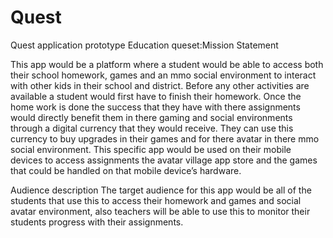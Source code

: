 # Quest
Quest application prototype
Education queset:Mission Statement

This app would be a platform where a student would be able to access both their school homework, games and an mmo social environment to interact with other kids in their school and district. Before any other activities are available a student would first have to finish their homework. Once the home work is done the success that they have with there assignments would directly benefit them in there gaming and social environments through a digital currency that they would receive.  They can use this currency to buy upgrades in their games and for there avatar in there mmo social environment. This specific app would be used on their mobile devices to access assignments the avatar village app store and the games that could be handled on that mobile device’s hardware.

Audience description
The target audience for this app would be all of the students that use this to access their homework and games and social avatar environment, also teachers will be able to use this to monitor their students progress with their assignments.
